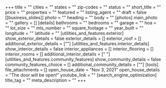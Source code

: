 +++
title = ""
cities = ""
states = ""
zip-codes = ""
status = ""
short_title = ""
price = ""
properties = ""
featured = ""
listing_agent = ""
draft = false
[[business_slides]]
photo = ""
heading = ""
body = ""
[photos]
main_photo = ""
gallery = []
[details]
bathrooms = ""
bedrooms = ""
garage = ""
hoa = ""
lot_size = ""
mls_number = ""
square_footage = ""
year_built = ""
longitude = ""
latitude = ""
[utilities_and_features.exterior]
show_exterior_details = false
exterior_details = []
exterior_roof = []
additional_exterior_details = [""]
[utilities_and_features.interior_details]
show_interior_details = false
interior_appliances = []
interior_flooring = []
interior_rooms = []
additional_interior_details = [" "]
[utilities_and_features.community_features]
show_community_details = false
community_features_choice = []
additional_community_details = [""]
[tools]
file_attachments = []
open_house_date = "Nov 3, 2021"
open_house_details = "The door will be open!"
youtube_link = ""
[search_engine_optimization]
title_tag = ""
meta_description = ""
+++